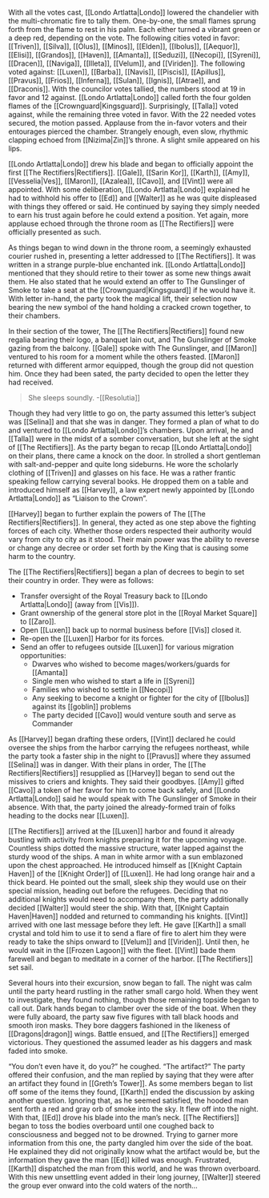 With all the votes cast, [[Londo Artlatta|Londo]] lowered the chandelier with the multi-chromatic fire to tally them. One-by-one, the small flames sprung forth from the flame to rest in his palm. Each either turned a vibrant green or a deep red, depending on the vote. The following cities voted in favor: [[Triven]], [[Silva]], [[Olus]], [[Minos]], [[Elden]], [[Ibolus]], [[Aequor]], [[Elisi]], [[Grandos]], [[Haven]], [[Amanta]], [[Seduzi]], [[Necopi]], [[Syreni]], [[Dracen]], [[Naviga]], [[Illeta]], [[Velum]], and [[Viriden]]. The following voted against: [[Luxen]], [[Barba]], [[Navis]], [[Piscis]], [[Apillus]], [[Pravus]], [[Frios]], [[Inferna]], [[Sulan]], [[Ignis]], [[Atrae]], and [[Draconis]]. With the councilor votes tallied, the numbers stood at 19 in favor and 12 against. [[Londo Artlatta|Londo]] called forth the four golden flames of the [[Crownguard|Kingsguard]]. Surprisingly, [[Talla]] voted against, while the remaining three voted in favor. With the 22 needed votes secured, the motion passed. Applause from the in-favor voters and their entourages pierced the chamber. Strangely enough, even slow, rhythmic clapping echoed from [[Nizima|Zin]]’s throne. A slight smile appeared on his lips. 

[[Londo Artlatta|Londo]] drew his blade and began to officially appoint the first [[The Rectifiers|Rectifiers]]. [[Gale]], [[Sarin Kor]], [[Karth]], [[Amy]], [[Vesselia|Ves]], [[Maron]], [[Azalea]], [[Cavo]], and [[Vint]] were all appointed. With some deliberation, [[Londo Artlatta|Londo]] explained he had to withhold his offer to [[Ed]] and [[Walter]] as he was quite displeased with things they offered or said. He continued by saying they simply needed to earn his trust again before he could extend a position. Yet again, more applause echoed through the throne room as [[The Rectifiers]] were officially presented as such.

As things began to wind down in the throne room, a seemingly exhausted courier rushed in, presenting a letter addressed to [[The Rectifiers]]. It was written in a strange purple-blue enchanted ink. [[Londo Artlatta|Londo]] mentioned that they should retire to their tower as some new things await them. He also stated that he would extend an offer to The Gunslinger of Smoke to take a seat at the [[Crownguard|Kingsguard]] if he would have it. With letter in-hand, the party took the magical lift, their selection now bearing the new symbol of the hand holding a cracked crown together, to their chambers. 

In their section of the tower, The [[The Rectifiers|Rectifiers]] found new regalia bearing their logo, a banquet lain out, and The Gunslinger of Smoke gazing from the balcony. [[Gale]] spoke with The Gunslinger, and [[Maron]] ventured to his room for a moment while the others feasted. [[Maron]] returned with different armor equipped, though the group did not question him. Once they had been sated, the party decided to open the letter they had received. 

> She sleeps soundly. -[[Resolutia]]

Though they had very little to go on, the party assumed this letter’s subject was [[Selina]] and that she was in danger. They formed a plan of what to do and ventured to [[Londo Artlatta|Londo]]’s chambers. Upon arrival, he and [[Talla]] were in the midst of a somber conversation, but she left at the sight of [[The Rectifiers]]. As the party began to recap [[Londo Artlatta|Londo]] on their plans, there came a knock on the door. In strolled a short gentleman with salt-and-pepper and quite long sideburns. He wore the scholarly clothing of [[Triven]] and glasses on his face. He was a rather frantic speaking fellow carrying several books. He dropped them on a table and introduced himself as [[Harvey]], a law expert newly appointed by [[Londo Artlatta|Londo]] as “Liaison to the Crown”. 

[[Harvey]] began to further explain the powers of The [[The Rectifiers|Rectifiers]]. In general, they acted as one step above the fighting forces of each city. Whether those orders respected their authority would vary from city to city as it stood. Their main power was the ability to reverse or change any decree or order set forth by the King that is causing some harm to the country. 

The [[The Rectifiers|Rectifiers]] began a plan of decrees to begin to set their country in order. They were as follows:

- Transfer oversight of the Royal Treasury back to [[Londo Artlatta|Londo]] (away from [[Vis]]).
- Grant ownership of the general store plot in the [[Royal Market Square]] to [[Zaro]].
- Open [[Luxen]] back up to normal business before [[Vis]] closed it.
- Re-open the [[Luxen]] Harbor for its forces.
- Send an offer to refugees outside [[Luxen]] for various migration opportunities:
	- Dwarves who wished to become mages/workers/guards for [[Amanta]]
	- Single men who wished to start a life in [[Syreni]]
	- Families who wished to settle in [[Necopi]]
	- Any seeking to become a knight or fighter for the city of [[Ibolus]] against its [[goblin]] problems
	- The party decided [[Cavo]] would venture south and serve as Commander

As [[Harvey]] began drafting these orders, [[Vint]] declared he could oversee the ships from the harbor carrying the refugees northeast, while the party took a faster ship in the night to [[Pravus]] where they assumed [[Selina]] was in danger. With their plans in order, The [[The Rectifiers|Rectifiers]] resupplied as [[Harvey]] began to send out the missives to criers and knights. They said their goodbyes. [[Amy]] gifted [[Cavo]] a token of her favor for him to come back safely, and [[Londo Artlatta|Londo]] said he would speak with The Gunslinger of Smoke in their absence. With that, the party joined the already-formed train of folks heading to the docks near [[Luxen]].

[[The Rectifiers]] arrived at the [[Luxen]] harbor and found it already bustling with activity from knights preparing it for the upcoming voyage. Countless ships dotted the massive structure, water lapped against the sturdy wood of the ships. A man in white armor with a sun emblazoned upon the chest approached. He introduced himself as [[Knight Captain Haven]] of the [[Knight Order]] of [[Luxen]]. He had long orange hair and a thick beard. He pointed out the small, sleek ship they would use on their special mission, heading out before the refugees. Deciding that no additional knights would need to accompany them, the party additionally decided [[Walter]] would steer the ship. With that, [[Knight Captain Haven|Haven]] nodded and returned to commanding his knights. [[Vint]] arrived with one last message before they left. He gave [[Karth]] a small crystal and told him to use it to send a flare of fire to alert him they were ready to take the ships onward to [[Velum]] and [[Viriden]]. Until then, he would wait in the [[Frozen Lagoon]] with the fleet. [[Vint]] bade them farewell and began to meditate in a corner of the harbor. [[The Rectifiers]] set sail.

Several hours into their excursion, snow began to fall. The night was calm until the party heard rustling in the rather small cargo hold. When they went to investigate, they found nothing, though those remaining topside began to call out. Dark hands began to clamber over the side of the boat. When they were fully aboard, the party saw five figures with tall black hoods and smooth iron masks. They bore daggers fashioned in the likeness of [[Dragons|dragon]] wings. Battle ensued, and [[The Rectifiers]] emerged victorious. They questioned the assumed leader as his daggers and mask faded into smoke. 

“You don’t even have it, do you?” he coughed. “The artifact?” The party offered their confusion, and the man replied by saying that they were after an artifact they found in [[Greth’s Tower]]. As some members began to list off some of the items they found, [[Karth]] ended the discussion by asking another question. Ignoring that, as he seemed satisfied, the hooded man sent forth a red and gray orb of smoke into the sky. It flew off into the night. With that, [[Ed]] drove his blade into the man’s neck. [[The Rectifiers]] began to toss the bodies overboard until one coughed back to consciousness and begged not to be drowned. Trying to garner more information from this one, the party dangled him over the side of the boat. He explained they did not originally know what the artifact would be, but the information they gave the man [[Ed]] killed was enough. Frustrated, [[Karth]] dispatched the man from this world, and he was thrown overboard. With this new unsettling event added in their long journey, [[Walter]] steered the group ever onward into the cold waters of the north…